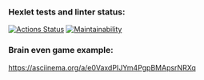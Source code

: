### Hexlet tests and linter status:
[![Actions Status](https://github.com/chickentony/frontend-project-44/workflows/hexlet-check/badge.svg)](https://github.com/chickentony/frontend-project-44/actions)
[![Maintainability](https://api.codeclimate.com/v1/badges/79c05eb97e9ce85ff176/maintainability)](https://codeclimate.com/github/chickentony/frontend-project-44/maintainability)

### Brain even game example:
https://asciinema.org/a/e0VaxdPIJYm4PgpBMApsrNRXq
